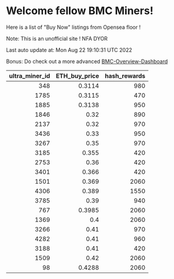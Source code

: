 # Welcome fellow BMC Miners!
Here is a list of "Buy Now" listings from Opensea floor !

Note: This is an unofficial site ! NFA DYOR

Last auto update at: Mon Aug 22 19:10:31 UTC 2022

Bonus: Do check out a more advanced [BMC-Overview-Dashboard](https://dune.com/defifunk/BMC-Overview-Dashboard)


|   ultra_miner_id |   ETH_buy_price |   hash_rewards |
|-----------------:|----------------:|---------------:|
|              348 |          0.3114 |            980 |
|             1785 |          0.3115 |            470 |
|             1885 |          0.3138 |            950 |
|             1846 |          0.32   |            890 |
|             2137 |          0.32   |            970 |
|             3436 |          0.33   |            950 |
|             3267 |          0.35   |            970 |
|             3185 |          0.355  |            420 |
|             2753 |          0.36   |            420 |
|             3401 |          0.366  |            420 |
|             1501 |          0.369  |           2060 |
|             4306 |          0.389  |           1550 |
|             3785 |          0.39   |            940 |
|              767 |          0.3985 |           2060 |
|             1369 |          0.4    |           2060 |
|             3266 |          0.41   |            970 |
|             4282 |          0.41   |            960 |
|             3188 |          0.41   |            420 |
|             1509 |          0.42   |           2060 |
|               98 |          0.4288 |           2060 |